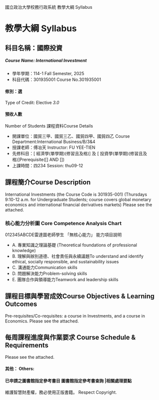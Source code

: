 國立政治大學校務行政系統 教學大綱 Syllabus
# 教學大綱 Syllabus
##  科目名稱：國際投資 
#####  Course Name: International Investment
  * 學年學期：114-1 Fall Semester, 2025 
  * 科目代碼：301935001 Course No.301935001
#### 修別：選
Type of Credit: Elective 
_3.0_
#### 預收人數
Number of Students
課程資料Course Details
  * 開課單位：國貿三甲、國貿三乙、國貿四甲、國貿四乙 Course Department:International Business/B/3&4 
  * 授課老師：傅冶天 Instructor: FU YEE-TIEN 
  * 先修科目：[ 經濟學(單學期)(修習且及格)] 及 [ 投資學(單學期)(修習且及格)]Prerequisite([] AND [])
  * 上課時間：四234 Session: thu09-12
##  課程簡介Course Description
International Investments (the Course Code is 301935-001)
(Thursdays 9:10-12 a.m. for Undergraduate Students; course covers global monetary economics and international financial derivatives markets)
Please see the attached.
###  核心能力分析圖 Core Competence Analysis Chart
012345ABCDE雷達圖老師學生
「無核心能力」 
能力項目說明
  * A. 專業知識之理論基礎 (Theoretical foundations of professional knowledge)
  * B. 理解與辦別道德、社會責任與永續議題To understand and identify ethical, socially responsible, and sustainability issues
  * C. 溝通能力Communication skills
  * D. 問題解決能力Problem-solving skills
  * E. 團隊合作與領導能力Teamwork and leadership skills
##  課程目標與學習成效Course Objectives & Learning Outcomes 
Pre-requisites/Co-requisites: a course in Investments, and a course in Economics.
Please see the attached.
##  每周課程進度與作業要求 Course Schedule & Requirements
Please see the attached.
####  其他： Others:
####  已申請之圖書館指定參考書目  圖書館指定參考書查詢 |相關處理要點
維護智慧財產權，務必使用正版書籍。 Respect Copyright.